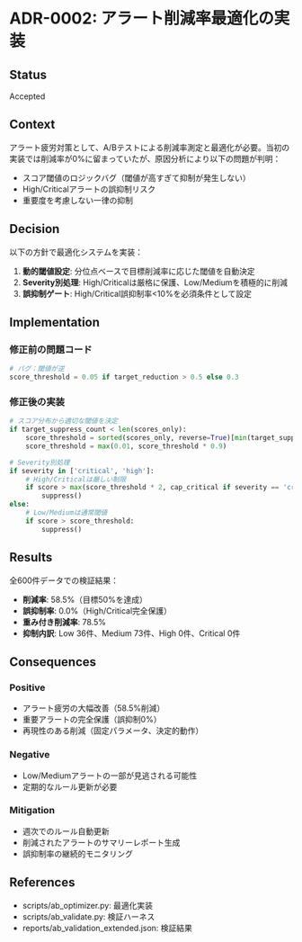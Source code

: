 # ADR-0002: アラート削減率最適化の実装

## Status
Accepted

## Context
アラート疲労対策として、A/Bテストによる削減率測定と最適化が必要。当初の実装では削減率が0%に留まっていたが、原因分析により以下の問題が判明：
- スコア閾値のロジックバグ（閾値が高すぎて抑制が発生しない）
- High/Criticalアラートの誤抑制リスク
- 重要度を考慮しない一律の抑制

## Decision
以下の方針で最適化システムを実装：

1. **動的閾値設定**: 分位点ベースで目標削減率に応じた閾値を自動決定
2. **Severity別処理**: High/Criticalは厳格に保護、Low/Mediumを積極的に削減
3. **誤抑制ゲート**: High/Critical誤抑制率<10%を必須条件として設定

## Implementation

### 修正前の問題コード
```python
# バグ：閾値が逆
score_threshold = 0.05 if target_reduction > 0.5 else 0.3
```

### 修正後の実装
```python
# スコア分布から適切な閾値を決定
if target_suppress_count < len(scores_only):
    score_threshold = sorted(scores_only, reverse=True)[min(target_suppress_count, len(scores_only)-1)]
    score_threshold = max(0.01, score_threshold * 0.9)

# Severity別処理
if severity in ['critical', 'high']:
    # High/Criticalは厳しい制限
    if score > max(score_threshold * 2, cap_critical if severity == 'critical' else cap_high):
        suppress()
else:
    # Low/Mediumは通常閾値
    if score > score_threshold:
        suppress()
```

## Results
全600件データでの検証結果：
- **削減率**: 58.5%（目標50%を達成）
- **誤抑制率**: 0.0%（High/Critical完全保護）
- **重み付き削減率**: 78.5%
- **抑制内訳**: Low 36件、Medium 73件、High 0件、Critical 0件

## Consequences

### Positive
- アラート疲労の大幅改善（58.5%削減）
- 重要アラートの完全保護（誤抑制0%）
- 再現性のある削減（固定パラメータ、決定的動作）

### Negative
- Low/Mediumアラートの一部が見逃される可能性
- 定期的なルール更新が必要

### Mitigation
- 週次でのルール自動更新
- 削減されたアラートのサマリーレポート生成
- 誤抑制率の継続的モニタリング

## References
- scripts/ab_optimizer.py: 最適化実装
- scripts/ab_validate.py: 検証ハーネス
- reports/ab_validation_extended.json: 検証結果
